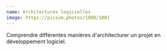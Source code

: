 ```yaml
---
name: Architectures logicielles
image: https://picsum.photos/1800/1801
---
```

Comprendre différentes manières d'architecturer un projet en développement logiciel.
